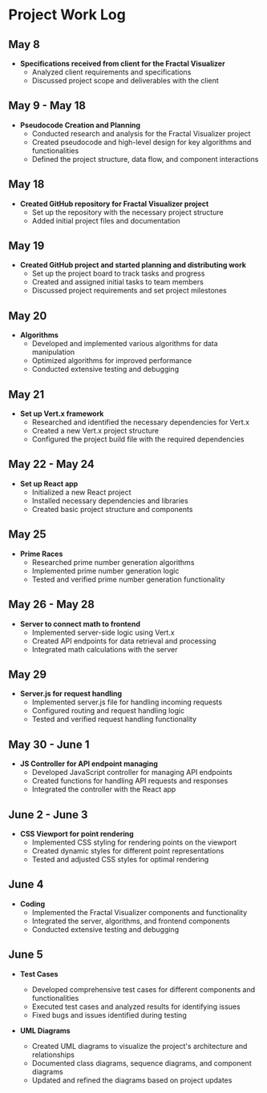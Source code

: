 # Project Work Log

## May 8
- **Specifications received from client for the Fractal Visualizer**
  - Analyzed client requirements and specifications
  - Discussed project scope and deliverables with the client

## May 9 - May 18
- **Pseudocode Creation and Planning**
  - Conducted research and analysis for the Fractal Visualizer project
  - Created pseudocode and high-level design for key algorithms and functionalities
  - Defined the project structure, data flow, and component interactions

## May 18
- **Created GitHub repository for Fractal Visualizer project**
  - Set up the repository with the necessary project structure
  - Added initial project files and documentation

## May 19
- **Created GitHub project and started planning and distributing work**
  - Set up the project board to track tasks and progress
  - Created and assigned initial tasks to team members
  - Discussed project requirements and set project milestones

## May 20
- **Algorithms**
  - Developed and implemented various algorithms for data manipulation
  - Optimized algorithms for improved performance
  - Conducted extensive testing and debugging

## May 21
- **Set up Vert.x framework**
  - Researched and identified the necessary dependencies for Vert.x
  - Created a new Vert.x project structure
  - Configured the project build file with the required dependencies

## May 22 - May 24
- **Set up React app**
  - Initialized a new React project
  - Installed necessary dependencies and libraries
  - Created basic project structure and components

## May 25
- **Prime Races**
  - Researched prime number generation algorithms
  - Implemented prime number generation logic
  - Tested and verified prime number generation functionality

## May 26 - May 28
- **Server to connect math to frontend**
  - Implemented server-side logic using Vert.x
  - Created API endpoints for data retrieval and processing
  - Integrated math calculations with the server

## May 29
- **Server.js for request handling**
  - Implemented server.js file for handling incoming requests
  - Configured routing and request handling logic
  - Tested and verified request handling functionality

## May 30 - June 1
- **JS Controller for API endpoint managing**
  - Developed JavaScript controller for managing API endpoints
  - Created functions for handling API requests and responses
  - Integrated the controller with the React app

## June 2 - June 3
- **CSS Viewport for point rendering**
  - Implemented CSS styling for rendering points on the viewport
  - Created dynamic styles for different point representations
  - Tested and adjusted CSS styles for optimal rendering

## June 4
- **Coding**
  - Implemented the Fractal Visualizer components and functionality
  - Integrated the server, algorithms, and frontend components
  - Conducted extensive testing and debugging

## June 5
- **Test Cases**
  - Developed comprehensive test cases for different components and functionalities
  - Executed test cases and analyzed results for identifying issues
  - Fixed bugs and issues identified during testing

- **UML Diagrams**
  - Created UML diagrams to visualize the project's architecture and relationships
  - Documented class diagrams, sequence diagrams, and component diagrams
  - Updated and refined the diagrams based on project updates
